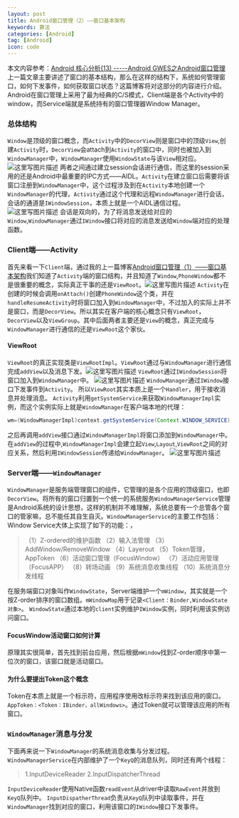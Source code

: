 ```yaml
---
layout: post
title: Android窗口管理（2）——窗口基本架构
keywords: 算法
categories: [Android]
tag: [Android]
icon: code
---
```

本文内容参考：[Android 核心分析(13) -----Android GWES之Android窗口管理](http://blog.csdn.net/maxleng/article/details/5557758)
上一篇文章主要讲述了窗口的基本结构，那么在这样的结构下，系统如何管理窗口，如何下发事件，如何获取窗口状态？这篇博客将对这部分的内容进行介绍。
Android在窗口管理上采用了最为经典的C/S模式，Client端是各个Activity中的window，而Service端就是系统持有的窗口管理器Window Manager。

### 总体结构
`Window`是顶级的窗口概念，而`Activity`中的`DecorView`则是窗口中的顶级`View`,创建`Activity`时，`DecorView`会attach到`Activity`的窗口中，同时也被加入到`WindowManager`中，`WindowManager`使用`WindowState`与该`View`相对应。
![这里写图片描述](http://img.blog.csdn.net/20161022224606165)
两者之间通过建立session会话进行通信，而这里的session采用的还是Android中最重要的IPC方式——AIDL。`Activity`在建立窗口后需要将该窗口注册到`WindowManager`中，这个过程涉及到在`Activity`本地创建一个`WindowManager`的代理，`Activity`通过这个代理和远程`WindowManager`进行会话，会话的通道是`IWindowSession`，本质上就是一个AIDL通信过程。![这里写图片描述](http://img.blog.csdn.net/20161022231159693)
会话是双向的，为了将消息发送给对应的`Window`,`WindowManager`通过`IWindow`接口将对应的消息发送给`Window`端对应的处理函数。

### Client端——Activity
首先来看一下`Client`端，通过我的上一篇博客[Android窗口管理（1）——窗口基本架构](http://blog.csdn.net/asialiyazhou/article/details/52892297)我们知道了`Activity`端的窗口结构，并且知道了`Window`,`PhoneWindow`都不是很重要的概念，实际真正干事的还是`ViewRoot`。![这里写图片描述](http://img.blog.csdn.net/20161023113352368)
`Activity`在创建的时候会调用`onAttach()`创建`PhoneWindow`这个类，并在`handleResumeActivity`时将窗口加入到`WindowManager`中，不过加入的实际上并不是窗口，而是`DecorView`。所以其实在客户端的核心概念只有`ViewRoot`，`DecorView`以及`ViewGroup`。其中后面两者主要还是`View`的概念，真正完成与`WindowManager`进行通信的还是`ViewRoot`这个家伙。

#### ViewRoot
`ViewRoot`的真正实现类是`ViewRootImpl`。`ViewRoot`通过与`WindowManager`进行通信完成`addView`以及消息下发。![这里写图片描述](http://img.blog.csdn.net/20161023115558450)
`ViewRoot`通过`IWindowSession`将窗口加入到`WindowManager`中。
![这里写图片描述](http://img.blog.csdn.net/20161023144048607)
`WindowManager`通过`IWindow`接口下发事件到`Activity`。
所以`ViewRoot`其实本质上是一个`Handler`，用于接收消息并处理消息。
`Activity`利用`getSystemService`来获取`WindowManagerImpl`实例，而这个实例实际上就是`WindowManager`在客户端本地的代理：
```java
wm=(WindowManagerImpl)context.getSystemService(Context.WINDOW_SERVICE);
```
之后再调用`addView`接口通过`WindowManagerImpl`将窗口添加到`WindowManager`中。在`addView`的过程中,`WindowManagerImpl`会建立起`View`,`Layout`,`ViewRoot`之间的对应关系，然后利用`IWindowSession`传递给`WindowManager`。
![这里写图片描述](http://img.blog.csdn.net/20161023144823917)

### Server端——`WindowManager`
`WindowManager`是服务端管理窗口的组件，它管理的是各个应用的顶级窗口，也即`DecorView`。将所有的窗口归置到一个统一的系统服务`WindowManagerService`管理是Android系统的设计思想，这样的机制并不难理解，系统总要有一个总管各个窗口的管家嘛，总不能任其自生自灭。`WindowManagerService`的主要工作包括：
Window Service大体上实现了如下的功能：，
>（1）Z-ordered的维护函数
  （2）输入法管理
  （3）AddWindow/RemoveWindow
  （4）Layerout
  （5）Token管理，AppToken
  （6）活动窗口管理（FocusWindow）
  （7）活动应用管理（FocusAPP）
  （8）转场动画
  （9）系统消息收集线程
  （10）系统消息分发线程

在服务端窗口对象叫作`WindowState`，Server端维护一个`mWindow`，其实就是一个按Z-order排序的窗口数组。`mWindowMap`用于记录`<Client：Binder,WindowState对象>`。
`WindowState`通过本地的`client`实例维护`IWindow`实例，同时利用该实例访问窗口。
#### FocusWindow活动窗口如何计算
原理其实很简单，首先找到前台应用，然后根据`mWindow`找到Z-order顺序中第一位次的窗口，该窗口就是活动窗口。
#### 为什么要提出Token这个概念
Token在本质上就是一个标示符，应用程序使用改标示符来找到该应用的窗口。`AppToken：<Token：IBinder，allWindows>`。通过Token就可以管理该应用的所有窗口。

### `WindowManager`消息与分发
下面再来说一下`WindowManager`的系统消息收集与分发过程。`WindowManagerService`在内部维护了一个`KeyQ`的消息队列，同时还有两个线程：
> 1.InputDeviceReader
> 2.InputDispatcherThread

`InputDeviceReader`使用Native函数`readEvent`从driver中读取`RawEvent`并放到`KeyQ`队列中。
`InputDispatherThread`负责从`KeyQ`队列中读取事件，并在`WindowManager`找到对应的窗口，利用该窗口的`IWindow`接口下发事件。
